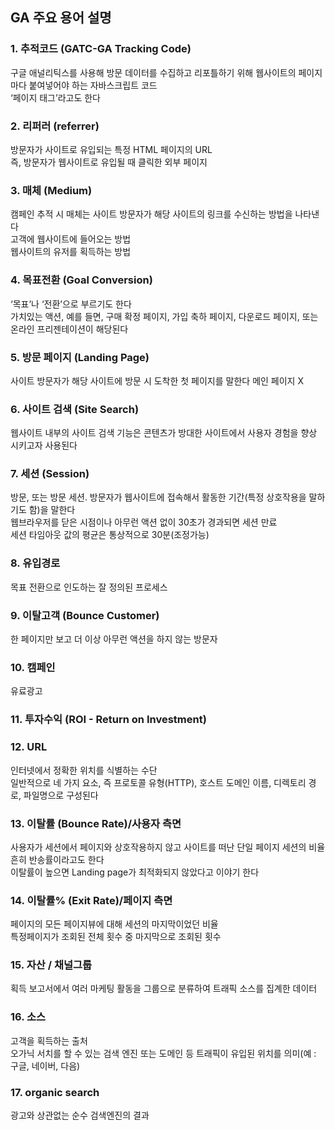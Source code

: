 ## GA 주요 용어 설명  
### 1. 추적코드 (GATC-GA Tracking Code)  
구글 애널리틱스를 사용해 방문 데이터를 수집하고 리포틀하기 위해 웹사이트의 페이지마다 붙여넣어야 하는 자바스크립트 코드  
‘페이지 태그’라고도 한다  
### 2. 리퍼러 (referrer)  
방문자가 사이트로 유입되는 특정 HTML 페이지의 URL  
즉, 방문자가 웹사이트로 유입될 때 클릭한 외부 페이지  
### 3. 매체 (Medium)  
캠페인 추적 시 매체는 사이트 방문자가 해당 사이트의 링크를 수신하는 방법을 나타낸다  
고객에 웹사이트에 들어오는 방법  
웹사이트의 유저를 획득하는 방법  
### 4. 목표전환 (Goal Conversion)  
‘목표’나 ‘전환’으로 부르기도 한다  
가치있는 액션, 예를 들면, 구매 확정 페이지, 가입 축하 페이지, 다운로드 페이지, 또는 온라인 프리젠테이션이 해당된다  
### 5. 방문 페이지 (Landing Page)  
사이트 방문자가 해당 사이트에 방문 시 도착한 첫 페이지를 말한다
메인 페이지 X    
### 6. 사이트 검색 (Site Search)    
웹사이트 내부의 사이트 검색 기능은 콘텐츠가 방대한 사이트에서 사용자 경험을 향상 시키고자 사용된다  
### 7. 세션 (Session)  
방문, 또는 방문 세션. 방문자가 웹사이트에 접속해서 활동한 기간(특정 상호작용을 말하기도 함)을 말한다  
웹브라우저를 닫은 시점이나 아무런 액션 없이 30초가 경과되면 세션 만료  
세션 타임아웃 값의 평균은 통상적으로 30분(조정가능)  
### 8. 유입경로  
목표 전환으로 인도하는 잘 정의된 프로세스  
### 9. 이탈고객 (Bounce Customer)  
한 페이지만 보고 더 이상 아무런 액션을 하지 않는 방문자  
### 10. 캠페인  
유료광고  
### 11. 투자수익 (ROI - Return on Investment)  
### 12. URL  
인터넷에서 정확한 위치를 식별하는 수단  
일반적으로 네 가지 요소, 즉 프로토콜 유형(HTTP), 호스트 도메인 이름, 디렉토리 경로, 파일명으로 구성된다   
### 13. 이탈률 (Bounce Rate)/사용자 측면  
사용자가 세션에서 페이지와 상호작용하지 않고 사이트를 떠난 단일 페이지 세션의 비율  
흔히 반송률이라고도 한다  
이탈률이 높으면 Landing page가 최적화되지 않았다고 이야기 한다  
### 14. 이탈률% (Exit Rate)/페이지 측면  
페이지의 모든 페이지뷰에 대해 세션의 마지막이었던 비율  
특정페이지가 조회된 전체 횟수 중 마지막으로 조회된 횟수  
### 15. 자산 / 채널그룹  
획득 보고서에서 여러 마케팅 활동을 그룹으로 분류하여 트래픽 소스를 집계한 데이터  
### 16. 소스  
고객을 획득하는 출처  
오가닉 서치를 할 수 있는 검색 엔진 또는 도메인 등 트래픽이 유입된 위치를 의미(예 : 구글, 네이버, 다음)    
### 17. organic search  
광고와 상관없는 순수 검색엔진의 결과  